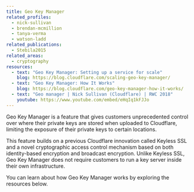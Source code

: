 ```yaml
---
title: Geo Key Manager
related_profiles:
  - nick-sullivan
  - brendan-mcmillion
  - tanya-verma
  - watson-ladd
related_publications:
  - Stebila2015
related_areas:
  - cryptography
resources:
  - text: "Geo Key Manager: Setting up a service for scale"
    blog: https://blog.cloudflare.com/scaling-geo-key-manager/
  - text: "Geo Key Manager: How It Works"
    blog: https://blog.cloudflare.com/geo-key-manager-how-it-works/
  - text: "Geo manager | Nick Sullivan (Cloudflare) | RWC 2018"
    youtube: https://www.youtube.com/embed/eHqIq1kFJJo
---
```


Geo Key Manager is a feature that gives customers unprecedented control over where their private keys are stored when uploaded to Cloudflare, limiting the exposure of their private keys to certain locations. 

This feature builds on a previous Cloudflare innovation called Keyless SSL and a novel cryptographic access control mechanism based on both identity-based encryption and broadcast encryption. Unlike Keyless SSL, Geo Key Manager does not require customers to run a key server inside their own infrastructure.

You can learn about how Geo Key Manager works by exploring the resources below.